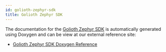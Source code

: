 ```yaml
---
id: golioth-zephyr-sdk
title: Golioth Zephyr SDK
---
```


The documentation for the [Golioth Zephyr SDK](https://github.com/golioth/golioth-zephyr-sdk/) is automatically generated using Doxygen and can be view at our external reference site:

* [Golioth Zephyr SDK Doxygen Reference](https://zephyr-sdk-docs.golioth.io/)
